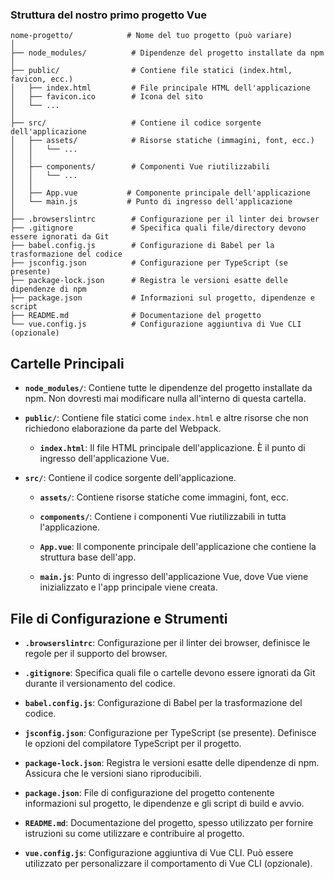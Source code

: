 
### Struttura del nostro primo progetto Vue 


    nome-progetto/            # Nome del tuo progetto (può variare)
    │
    ├── node_modules/          # Dipendenze del progetto installate da npm
    │
    ├── public/                # Contiene file statici (index.html, favicon, ecc.)
    │   ├── index.html         # File principale HTML dell'applicazione
    │   ├── favicon.ico        # Icona del sito
    │   └── ...
    │
    ├── src/                   # Contiene il codice sorgente dell'applicazione
    │   ├── assets/            # Risorse statiche (immagini, font, ecc.)
    │   │   └── ...
    │   │
    │   ├── components/        # Componenti Vue riutilizzabili
    │   │   └── ...
    │   │
    │   ├── App.vue           # Componente principale dell'applicazione
    │   └── main.js           # Punto di ingresso dell'applicazione
    │
    ├── .browserslintrc        # Configurazione per il linter dei browser
    ├── .gitignore             # Specifica quali file/directory devono essere ignorati da Git
    ├── babel.config.js        # Configurazione di Babel per la trasformazione del codice
    ├── jsconfig.json          # Configurazione per TypeScript (se presente)
    ├── package-lock.json      # Registra le versioni esatte delle dipendenze di npm
    ├── package.json           # Informazioni sul progetto, dipendenze e script
    ├── README.md              # Documentazione del progetto
    └── vue.config.js          # Configurazione aggiuntiva di Vue CLI (opzionale)

## Cartelle Principali

-   **`node_modules/`**: Contiene tutte le dipendenze del progetto installate da npm. Non dovresti mai modificare nulla all'interno di questa cartella.
    
-   **`public/`**: Contiene file statici come `index.html` e altre risorse che non richiedono elaborazione da parte del Webpack.
    
    -   **`index.html`**: Il file HTML principale dell'applicazione. È il punto di ingresso dell'applicazione Vue.
-   **`src/`**: Contiene il codice sorgente dell'applicazione.
    
    -   **`assets/`**: Contiene risorse statiche come immagini, font, ecc.
        
    -   **`components/`**: Contiene i componenti Vue riutilizzabili in tutta l'applicazione.
        
    -   **`App.vue`**: Il componente principale dell'applicazione che contiene la struttura base dell'app.
        
    -   **`main.js`**: Punto di ingresso dell'applicazione Vue, dove Vue viene inizializzato e l'app principale viene creata.
        

## File di Configurazione e Strumenti

-   **`.browserslintrc`**: Configurazione per il linter dei browser, definisce le regole per il supporto del browser.
    
-   **`.gitignore`**: Specifica quali file o cartelle devono essere ignorati da Git durante il versionamento del codice.
    
-   **`babel.config.js`**: Configurazione di Babel per la trasformazione del codice.
    
-   **`jsconfig.json`**: Configurazione per TypeScript (se presente). Definisce le opzioni del compilatore TypeScript per il progetto.
    
-   **`package-lock.json`**: Registra le versioni esatte delle dipendenze di npm. Assicura che le versioni siano riproducibili.
    
-   **`package.json`**: File di configurazione del progetto contenente informazioni sul progetto, le dipendenze e gli script di build e avvio.
    
-   **`README.md`**: Documentazione del progetto, spesso utilizzato per fornire istruzioni su come utilizzare e contribuire al progetto.
    
-   **`vue.config.js`**: Configurazione aggiuntiva di Vue CLI. Può essere utilizzato per personalizzare il comportamento di Vue CLI (opzionale).